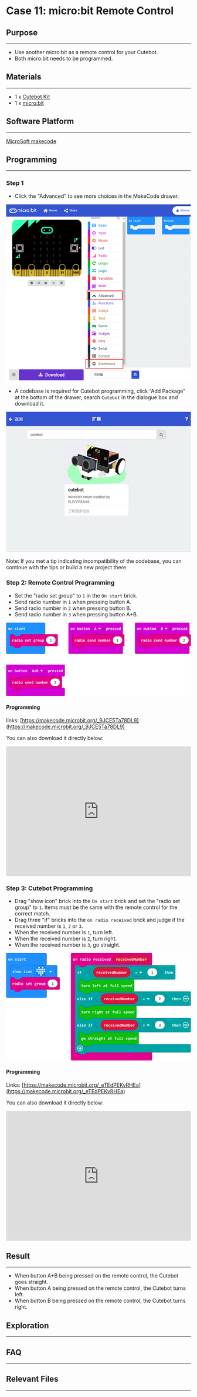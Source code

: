 # Case 11: micro:bit Remote Control

## Purpose
---
- Use another micro:bit as a remote control for your Cutebot.
- Both micro:bit needs to be programmed.

## Materials 
---
- 1 x [Cutebot Kit](https://www.elecfreaks.com/micro-bit-smart-cutebot.html)
- 1 x [micro:bit](https://www.elecfreaks.com/microbit_edu.html)

## Software Platform 

------

[MicroSoft makecode](https://makecode.microbit.org/#)

## Programming

------

### Step 1

- Click the "Advanced" to see more choices in the MakeCode drawer.

![](./images/cutebot-pk-1.png)

- A codebase is required for Cutebot programming, click “Add Package” at the bottom of the drawer, search `Cutebot` in the dialogue box and download it.

![](./images/cutebot-pk-11.png)

Note: If you met a tip indicating incompatibility of the codebase, you can continue with the tips or build a new project there.

### Step 2: Remote Control Programming

- Set the "radio set group" to `1` in the `On start` brick.
-  Send radio number in `1` when pressing button A. 
- Send radio number in `2` when pressing button B.
- Send radio number in `3` when pressing button A+B.

![](./images/case_11_01.png)

#### Programming

links: [https://makecode.microbit.org/_9JCE5Ta78DL9](https://makecode.microbit.org/_9JCE5Ta78DL9)

You can also download it directly below:

<div style="position:relative;height:0;padding-bottom:70%;overflow:hidden;">
<iframe style="position:absolute;top:0;left:0;width:100%;height:100%;" src="https://makecode.microbit.org/#pub:https://makecode.microbit.org/_9JCE5Ta78DL9" frameborder="0" sandbox="allow-popups allow-forms allow-scripts allow-same-origin">
</iframe>
</div>  

### Step 3: Cutebot Programming

- Drag "show icon" brick into the `On start` brick and set the "radio set group" to `1`. Items must be the same with the remote control for the correct match.
- Drag three "if" bricks into the `on radio received` brick and judge if the received number is `1`,  `2` or `3`.
- When the received number is `1`, turn left.
- When the received number is `2`, turn right.
- When the received number is `3`, go straight.

![](./images/case_11_02.png)

#### Programming

Links: [https://makecode.microbit.org/_eTEdPEKvRHEa](https://makecode.microbit.org/_eTEdPEKvRHEa)

You can also download it directly below:

<div style="position:relative;height:0;padding-bottom:70%;overflow:hidden;">
<iframe style="position:absolute;top:0;left:0;width:100%;height:100%;" src="https://makecode.microbit.org/#pub:https://makecode.microbit.org/_eTEdPEKvRHEa" frameborder="0" sandbox="allow-popups allow-forms allow-scripts allow-same-origin">
</iframe>
</div>  

## Result
---
- When button A+B being pressed on the remote control, the Cutebot goes straight.
- When button A being pressed on the remote control, the Cutebot turns left.
- When button B being pressed on the remote control, the Cutebot turns right.

## Exploration
---
## FAQ

------

## Relevant Files

---
